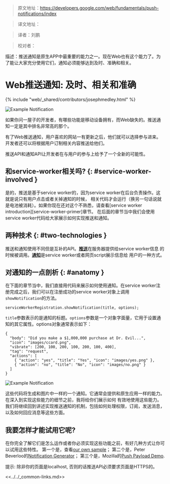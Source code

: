 >原文地址：https://developers.google.com/web/fundamentals/push-notifications/index

>译文地址：

>译者：刘鹏

>校对者：

描述：推送通知是原生APP中最重要的能力之一。现在Web也有这个能力了。为了能让大家充分使用它们，通知必须能够达到及时、准确和相关。

# Web推送通知: 及时、相关和准确 

{% include "web/_shared/contributors/josephmedley.html" %}


<img src="images/cc-good.png" alt="Example Notification" class="attempt-right">

如果你问一屋子的开发者，有哪些功能是移动设备拥有，而Web缺失的。推送通知一定是其中排名非常高的那个。

有了Web推送通知，用户喜欢的网站一有更新之后，他们就可以选择参与进来。开发者还可以将根据用户订制相关内容推送给他们。

推送API和通知API让开发者在与用户的参与上给予了一个全新的可能性。

## 和service-worker相关吗? {: #service-worker-involved }

是的，推送是基于service worker的，因为service worker在后台负责操作。这就是说只有用户点击或者关掉通知的时候，
相关代码才会运行（换另一句话说就是电池被消耗）。如果你现在还对这个不熟悉，请查看[service worker introduction][service-worker-primer]章节。
在后面的章节当中我们会使用service worker代码给大家展示如何实现推送和通知。

## 两种技术 {: #two-technologies }

推送和通知使用不同但是互补的API。[**推送**](https://developer.mozilla.org/en-US/docs/Web/API/Push_API)在服务器提供给service worker信息
的时候被调用。[**通知**](https://developer.mozilla.org/en-US/docs/Web/API/Notifications_API)是service worker或者网页script展示信息给
用户的一种方式。

## 对通知的一点剖析 {: #anatomy }

在下面的章节当中，我们直接用代码来展示如何使用通知。在service worker注册完成之后，我们可以在注册成功的service worker对象上调用`showNotification`的方法。

    serviceWorkerRegistration.showNotification(title, options);

`title`参数表示的是通知的标题。`options`参数是一个对象字面量，它用于设置通知的其它属性。options对象通常表示如下：

    {
      "body": "Did you make a $1,000,000 purchase at Dr. Evil...",
      "icon": "images/ccard.png",
      "vibrate": [200, 100, 200, 100, 200, 100, 400],
      "tag": "request",
      "actions": [
        { "action": "yes", "title": "Yes", "icon": "images/yes.png" },
        { "action": "no", "title": "No", "icon": "images/no.png" }
      ]
    }

<img src="images/cc-good.png" alt="Example Notification" class="attempt-right">

这些代码将生成和图片中一样的一个通知。它通常会提供和原生应用一样的能力。在深入到实现这些能力的细节之前，我将给你们展示如何
有效地使用这些能力。我们将继续回到讲述实现推送通知的机制，包括如何处理权限，订阅，发送消息，以及如何回应消息等这些方面。


## 我要怎样才能试用它呢?

在你完全了解它们是怎么运作或者你必须实现这些功能之前，有好几种方式让你可以试用这些特性。
第一个是，查看[our own sample](https://github.com/GoogleChrome/samples/tree/gh-pages/push-messaging-and-notifications)；
第二个是，Peter Beverloo的[Notification Generator](https://tests.peter.sh/notification-generator/)；
第三个是，Mozilla的[Push Payload Demo](https://serviceworke.rs/push-payload_demo.html).

提示: 除非你的页面是localhost, 否则的话推送API必须要求页面是HTTPS的。

<<../../_common-links.md>>
